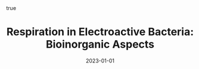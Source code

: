 ---
id: behanRespirationElectroactiveBacteria2023
title: 'Respiration in Electroactive Bacteria: Bioinorganic Aspects'
date: '2023-01-01'
authors:
- Behan, James A. and Louro, Ricardo O. and Barrière, Frédéric
doi: 10.1002/9781119951438.eibc2792
publication: 'In: *Encyclopedia of Inorganic and Bioinorganic Chemistry*'
publication_types:
- '0'
selected: false
tags: []
projects: []
math: true
url: https://doi.org/10.1002/9781119951438.eibc2792
links:
- name: Publisher
  url: https://doi.org/10.1002/9781119951438.eibc2792

---